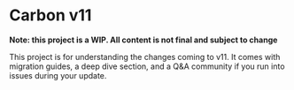# Carbon v11

**Note: this project is a WIP. All content is not final and subject to change**

This project is for understanding the changes coming to v11. It comes with migration guides, a deep dive section, and a Q&A community if you run into issues during your update.
